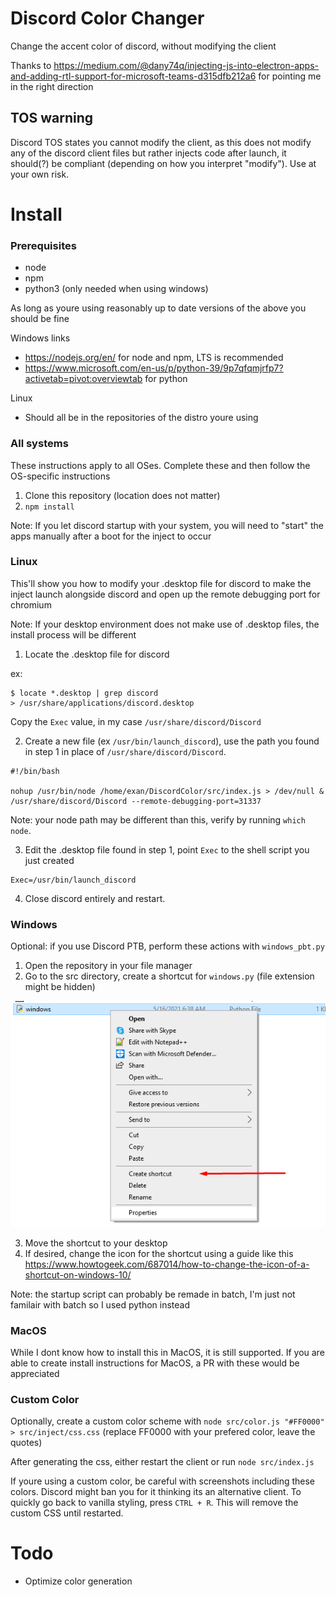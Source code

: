 # Discord Color Changer
Change the accent color of discord, without modifying the client

Thanks to https://medium.com/@dany74q/injecting-js-into-electron-apps-and-adding-rtl-support-for-microsoft-teams-d315dfb212a6 for pointing me in the right direction

## TOS warning
Discord TOS states you cannot modify the client, as this does not modify any of the discord client files but rather injects code after launch, it should(?) be compliant (depending on how you interpret "modify"). Use at your own risk.

# Install

### Prerequisites
- node
- npm
- python3 (only needed when using windows)

As long as youre using reasonably up to date versions of the above you should be fine

Windows links
- https://nodejs.org/en/ for node and npm, LTS is recommended
- https://www.microsoft.com/en-us/p/python-39/9p7qfqmjrfp7?activetab=pivot:overviewtab for python

Linux
- Should all be in the repositories of the distro youre using

### All systems
These instructions apply to all OSes. Complete these and then follow the OS-specific instructions
1. Clone this repository (location does not matter)
2. `npm install`

Note: If you let discord startup with your system, you will need to "start" the apps manually after a boot for the inject to occur

### Linux
This'll show you how to modify your .desktop file for discord to make the inject launch alongside discord and open up the remote debugging port for chromium

Note: If your desktop environment does not make use of .desktop files, the install process will be different

1. Locate the .desktop file for discord

ex: 
```
$ locate *.desktop | grep discord
> /usr/share/applications/discord.desktop
```

Copy the `Exec` value, in my case `/usr/share/discord/Discord`

2. Create a new file (ex `/usr/bin/launch_discord`), use the path you found in step 1 in place of `/usr/share/discord/Discord`.
```
#!/bin/bash

nohup /usr/bin/node /home/exan/DiscordColor/src/index.js > /dev/null &
/usr/share/discord/Discord --remote-debugging-port=31337
```
Note: your node path may be different than this, verify by running `which node`.

3. Edit the .desktop file found in step 1, point `Exec` to the shell script you just created
```
Exec=/usr/bin/launch_discord
```

4. Close discord entirely and restart.

### Windows
Optional: if you use Discord PTB, perform these actions with `windows_pbt.py`
1. Open the repository in your file manager
2. Go to the src directory, create a shortcut for `windows.py` (file extension might be hidden)

![Create shortcut](assets/create_shortcut.png)

3. Move the shortcut to your desktop
4. If desired, change the icon for the shortcut using a guide like this https://www.howtogeek.com/687014/how-to-change-the-icon-of-a-shortcut-on-windows-10/

Note: the startup script can probably be remade in batch, I'm just not familair with batch so I used python instead

### MacOS
While I dont know how to install this in MacOS, it is still supported. If you are able to create install instructions for MacOS, a PR with these would be appreciated

### Custom Color
Optionally, create a custom color scheme with `node src/color.js "#FF0000" > src/inject/css.css` (replace FF0000 with your prefered color, leave the quotes)

After generating the css, either restart the client or run `node src/index.js`

If youre using a custom color, be careful with screenshots including these colors. Discord might ban you for it thinking its an alternative client. To quickly go back to vanilla styling, press `CTRL + R`. This will remove the custom CSS until restarted.

# Todo
- Optimize color generation
